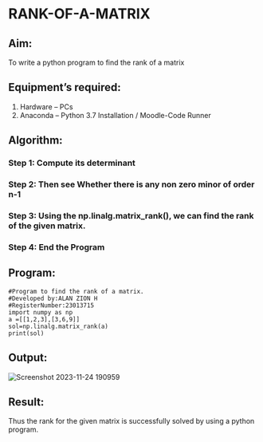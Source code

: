 # RANK-OF-A-MATRIX
## Aim:
To write a python program to find the rank of a matrix
## Equipment’s required:
1. 	Hardware – PCs
2. 	Anaconda – Python 3.7 Installation / Moodle-Code Runner
## Algorithm:
### Step 1: Compute its determinant
### Step 2: Then see Whether there is any non zero minor of order n-1
### Step 3: Using the np.linalg.matrix_rank(), we can find the rank of the given matrix.
### Step 4: End the Program
## Program:
```
#Program to find the rank of a matrix.
#Developed by:ALAN ZION H
#RegisterNumber:23013715
import numpy as np
a =[[1,2,3],[3,6,9]]
sol=np.linalg.matrix_rank(a)
print(sol)

```

## Output:
![Screenshot 2023-11-24 190959](https://github.com/ALANZION/RANK-OF-A-MATRIX/assets/145743064/abe2f0ce-75df-4f17-9847-4b8373d27386)

## Result:
Thus the rank for the given matrix is successfully solved by  using a python program.


